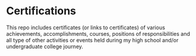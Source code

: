 # Certifications    

This repo includes certificates (or links to certificates) of various achievements, accomplishments, courses, positions of responsibilities and all type of other activities or events held during my high school and/or undergraduate college journey.
